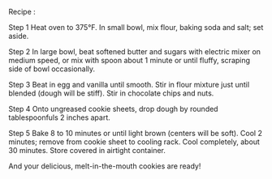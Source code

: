Recipe : 

Step 1
Heat oven to 375°F. In small bowl, mix flour, baking soda and salt; set aside.

Step 2
In large bowl, beat softened butter and sugars with electric mixer on medium speed, or mix with spoon about 1 minute or until fluffy, scraping side of bowl occasionally.

Step 3
Beat in egg and vanilla until smooth. Stir in flour mixture just until blended (dough will be stiff). Stir in chocolate chips and nuts.

Step 4
Onto ungreased cookie sheets, drop dough by rounded tablespoonfuls 2 inches apart.

Step 5
Bake 8 to 10 minutes or until light brown (centers will be soft). Cool 2 minutes; remove from cookie sheet to cooling rack. Cool completely, about 30 minutes. Store covered in airtight container.

And your delicious, melt-in-the-mouth cookies are ready!

